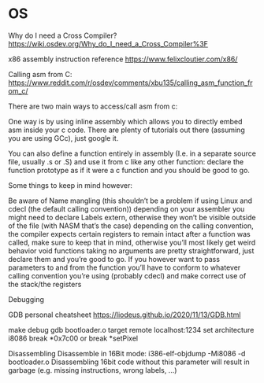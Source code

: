 # OS

Why do I need a Cross Compiler?
https://wiki.osdev.org/Why_do_I_need_a_Cross_Compiler%3F

x86 assembly instruction reference
https://www.felixcloutier.com/x86/


Calling asm from C:
https://www.reddit.com/r/osdev/comments/xbu135/calling_asm_function_from_c/

There are two main ways to access/call asm from c:

One way is by using inline assembly which allows you to directly embed asm inside your c code. There are plenty of tutorials out there (assuming you are using GCc), just google it.

You can also define a function entirely in assembly (I.e. in a separate source file, usually .s or .S) and use it from c like any other function: declare the function prototype as if it were a c function and you should be good to go.

Some things to keep in mind however:

Be aware of Name mangling (this shouldn’t be a problem if using Linux and cdecl (the default calling convention))
depending on your assembler you might need to declare Labels extern, otherwise they won’t be visible outside of the file (with NASM that’s the case)
depending on the calling convention, the compiler expects certain registers to remain intact after a function was called, make sure to keep that in mind, otherwise you’ll most likely get weird behavior
void functions taking no arguments are pretty straightforward, just declare them and you’re good to go. If you however want to pass parameters to and from the function you’ll have to conform to whatever calling convention you’re using (probably cdecl) and make correct use of the stack/the registers

Debugging

GDB personal cheatsheet
https://liodeus.github.io/2020/11/13/GDB.html

make debug
gdb bootloader.o
target remote localhost:1234
set architecture i8086
break *0x7c00 or break *setPixel


Disassembling
Disassemble in 16Bit mode:
i386-elf-objdump -Mi8086 -d bootloader.o
Disassembling 16bit code without this parameter will result in garbage (e.g. missing instructions, wrong labels, ...)


